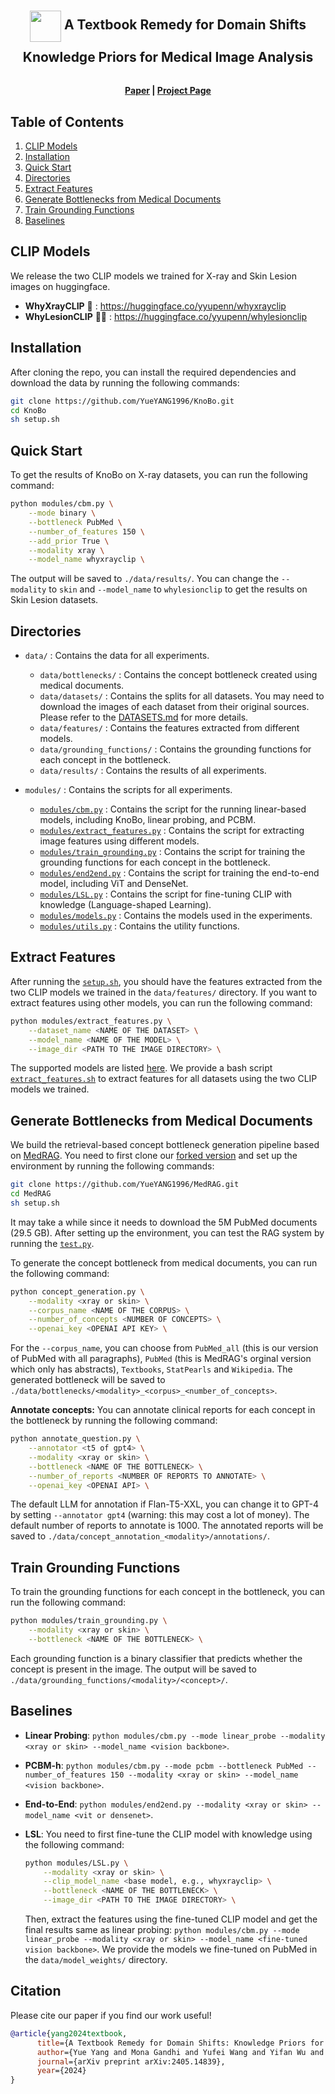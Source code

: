 <h2 align="center" style="line-height: 50px;">
    <img src="https://yueyang1996.github.io/knobo/static/images/knobo_logo.png" style="vertical-align: middle;" width="50px"/>
    A Textbook Remedy for Domain Shifts <br>
    Knowledge Priors for Medical Image Analysis
</h2>


<h4 align="center">
  <a href="https://arxiv.org/abs/2405.14839">Paper</i></a> | <a href="https://yueyang1996.github.io/knobo/">Project Page</i></a>
</h4>

##  Table of Contents
1. [CLIP Models](#clip-models)
2. [Installation](#installation)
3. [Quick Start](#quick-start)
4. [Directories](#directories)
5. [Extract Features](#extract-features)
6. [Generate Bottlenecks from Medical Documents](#generate-bottlenecks-from-medical-documents)
7. [Train Grounding Functions](#train-grounding-functions)
8. [Baselines](#baselines)


## CLIP Models
We release the two CLIP models we trained for X-ray and Skin Lesion images on huggingface.
* **WhyXrayCLIP** 🩻 : https://huggingface.co/yyupenn/whyxrayclip
* **WhyLesionCLIP** 👍🏽 : https://huggingface.co/yyupenn/whylesionclip


## Installation
After cloning the repo, you can install the required dependencies and download the data by running the following commands:
```bash
git clone https://github.com/YueYANG1996/KnoBo.git
cd KnoBo
sh setup.sh
```

## Quick Start
To get the results of KnoBo on X-ray datasets, you can run the following command:
```bash
python modules/cbm.py \
    --mode binary \
    --bottleneck PubMed \
    --number_of_features 150 \
    --add_prior True \
    --modality xray \
    --model_name whyxrayclip \
```
The output will be saved to `./data/results/`. You can change the `--modality` to `skin` and `--model_name` to `whylesionclip` to get the results on Skin Lesion datasets.


## Directories
* `data/` : Contains the data for all experiments.
  - `data/bottlenecks/` : Contains the concept bottleneck created using medical documents.
  - `data/datasets/` : Contains the splits for all datasets. You may need to download the images of each dataset from their original sources. Please refer to the [DATASETS.md](DATASETS.md) for more details.
  - `data/features/` : Contains the features extracted from different models.
  - `data/grounding_functions/` : Contains the grounding functions for each concept in the bottleneck.
  - `data/results/` : Contains the results of all experiments.

* `modules/` : Contains the scripts for all experiments.
  - [`modules/cbm.py`](modules/cbm.py) : Contains the script for the running linear-based models, including KnoBo, linear probing, and PCBM.
  - [`modules/extract_features.py`](modules/extract_features.py) : Contains the script for extracting image features using different models.
  - [`modules/train_grounding.py`](modules/train_grounding.py) : Contains the script for training the grounding functions for each concept in the bottleneck.
  - [`modules/end2end.py`](modules/end2end.py) : Contains the script for training the end-to-end model, including ViT and DenseNet.
  - [`modules/LSL.py`](modules/LSL.py) : Contains the script for fine-tuning CLIP with knowledge (Language-shaped Learning).
  - [`modules/models.py`](modules/models.py) : Contains the models used in the experiments.
  - [`modules/utils.py`](modules/utils.py) : Contains the utility functions.


## Extract Features
After running the [`setup.sh`](setup.sh), you should have the features extracted from the two CLIP models we trained in the `data/features/` directory. If you want to extract features using other models, you can run the following command:
```bash
python modules/extract_features.py \
    --dataset_name <NAME OF THE DATASET> \
    --model_name <NAME OF THE MODEL> \
    --image_dir <PATH TO THE IMAGE DIRECTORY> \
```
The supported models are listed [here](https://github.com/YueYANG1996/KnoBo/blob/e3e3171b74b6c8f42046676aa6c6ae21a034deba/modules/extract_features.py#L141). We provide a bash script [`extract_features.sh`](extract_features.sh) to extract features for all datasets using the two CLIP models we trained.


## Generate Bottlenecks from Medical Documents
We build the retrieval-based concept bottleneck generation pipeline based on [MedRAG](https://arxiv.org/pdf/2402.13178). You need to first clone our [forked version](https://github.com/YueYANG1996/MedRAG/tree/main) and set up the environment by running the following commands:
```bash
git clone https://github.com/YueYANG1996/MedRAG.git
cd MedRAG
sh setup.sh
```
It may take a while since it needs to download the 5M PubMed documents (29.5 GB). After setting up the environment, you can test the RAG system by running the [`test.py`](https://github.com/YueYANG1996/MedRAG/blob/main/test.py).

To generate the concept bottleneck from medical documents, you can run the following command:
```bash
python concept_generation.py \
    --modality <xray or skin> \
    --corpus_name <NAME OF THE CORPUS> \
    --number_of_concepts <NUMBER OF CONCEPTS> \
    --openai_key <OPENAI API KEY> \
```
For the `--corpus_name`, you can choose from `PubMed_all` (this is our version of PubMed with all paragraphs), `PubMed` (this is MedRAG's orginal version which only has abstracts), `Textbooks`, `StatPearls` and `Wikipedia`. The generated bottleneck will be saved to `./data/bottlenecks/<modality>_<corpus>_<number_of_concepts>`.

**Annotate concepts:** You can annotate clinical reports for each concept in the bottleneck by running the following command:
```bash
python annotate_question.py \
    --annotator <t5 of gpt4> \
    --modality <xray or skin> \
    --bottleneck <NAME OF THE BOTTLENECK> \
    --number_of_reports <NUMBER OF REPORTS TO ANNOTATE> \
    --openai_key <OPENAI API> \
```
The default LLM for annotation if Flan-T5-XXL, you can change it to GPT-4 by setting `--annotator gpt4` (warning: this may cost a lot of money). The default number of reports to annotate is 1000. The annotated reports will be saved to `./data/concept_annotation_<modality>/annotations/`.


## Train Grounding Functions
To train the grounding functions for each concept in the bottleneck, you can run the following command:
```bash
python modules/train_grounding.py \
    --modality <xray or skin> \
    --bottleneck <NAME OF THE BOTTLENECK> \
```
Each grounding function is a binary classifier that predicts whether the concept is present in the image. The output will be saved to `./data/grounding_functions/<modality>/<concept>/`.


## Baselines
* **Linear Probing**: `python modules/cbm.py --mode linear_probe --modality <xray or skin> --model_name <vision backbone>`.

* **PCBM-h**: `python modules/cbm.py --mode pcbm --bottleneck PubMed --number_of_features 150 --modality <xray or skin> --model_name <vision backbone>`.

* **End-to-End**: `python modules/end2end.py --modality <xray or skin> --model_name <vit or densenet>`.

* **LSL**: You need to first fine-tune the CLIP model with knowledge using the following command:
  ```bash
  python modules/LSL.py \
      --modality <xray or skin> \
      --clip_model_name <base model, e.g., whyxrayclip> \
      --bottleneck <NAME OF THE BOTTLENECK> \
      --image_dir <PATH TO THE IMAGE DIRECTORY> \
  ```
  Then, extract the features using the fine-tuned CLIP model and get the final results same as linear probing: `python modules/cbm.py --mode linear_probe --modality <xray or skin> --model_name <fine-tuned vision backbone>`. We provide the models we fine-tuned on PubMed in the `data/model_weights/` directory.


## Citation
Please cite our paper if you find our work useful!
```bibtex
@article{yang2024textbook,
      title={A Textbook Remedy for Domain Shifts: Knowledge Priors for Medical Image Analysis}, 
      author={Yue Yang and Mona Gandhi and Yufei Wang and Yifan Wu and Michael S. Yao and Chris Callison-Burch and James C. Gee and Mark Yatskar},
      journal={arXiv preprint arXiv:2405.14839},
      year={2024}
}
```
